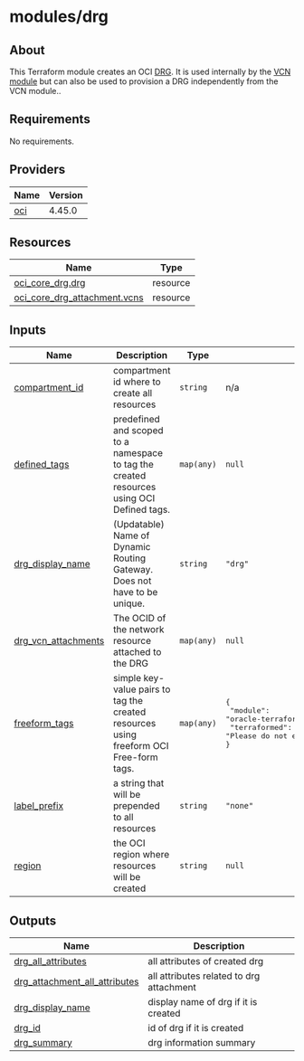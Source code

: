 # modules/drg

## About

This Terraform module creates an OCI [DRG](https://docs.oracle.com/en-us/iaas/Content/Network/Tasks/managingDRGs.htm). It is used internally by the [VCN module](https://registry.terraform.io/modules/oracle-terraform-modules/vcn/oci/latest) but can also be used to provision a DRG independently from the VCN module..

<!-- BEGIN_TF_DOCS -->

## Requirements

No requirements.
## Providers

| Name | Version |
|------|---------|
| <a name="provider_oci"></a> [oci](#provider\_oci) | 4.45.0 |
## Resources

| Name | Type |
|------|------|
| [oci_core_drg.drg](https://registry.terraform.io/providers/hashicorp/oci/latest/docs/resources/core_drg) | resource |
| [oci_core_drg_attachment.vcns](https://registry.terraform.io/providers/hashicorp/oci/latest/docs/resources/core_drg_attachment) | resource |
## Inputs

| Name | Description | Type | Default | Required |
|------|-------------|------|---------|:--------:|
| <a name="input_compartment_id"></a> [compartment\_id](#input\_compartment\_id) | compartment id where to create all resources | `string` | n/a | yes |
| <a name="input_defined_tags"></a> [defined\_tags](#input\_defined\_tags) | predefined and scoped to a namespace to tag the created resources using OCI Defined tags. | `map(any)` | `null` | no |
| <a name="input_drg_display_name"></a> [drg\_display\_name](#input\_drg\_display\_name) | (Updatable) Name of Dynamic Routing Gateway. Does not have to be unique. | `string` | `"drg"` | no |
| <a name="input_drg_vcn_attachments"></a> [drg\_vcn\_attachments](#input\_drg\_vcn\_attachments) | The OCID of the network resource attached to the DRG | `map(any)` | `null` | no |
| <a name="input_freeform_tags"></a> [freeform\_tags](#input\_freeform\_tags) | simple key-value pairs to tag the created resources using freeform OCI Free-form tags. | `map(any)` | <pre>{<br>  "module": "oracle-terraform-modules/vcn/oci//modules/drg",<br>  "terraformed": "Please do not edit manually"<br>}</pre> | no |
| <a name="input_label_prefix"></a> [label\_prefix](#input\_label\_prefix) | a string that will be prepended to all resources | `string` | `"none"` | no |
| <a name="input_region"></a> [region](#input\_region) | the OCI region where resources will be created | `string` | `null` | no |
## Outputs

| Name | Description |
|------|-------------|
| <a name="output_drg_all_attributes"></a> [drg\_all\_attributes](#output\_drg\_all\_attributes) | all attributes of created drg |
| <a name="output_drg_attachment_all_attributes"></a> [drg\_attachment\_all\_attributes](#output\_drg\_attachment\_all\_attributes) | all attributes related to drg attachment |
| <a name="output_drg_display_name"></a> [drg\_display\_name](#output\_drg\_display\_name) | display name of drg if it is created |
| <a name="output_drg_id"></a> [drg\_id](#output\_drg\_id) | id of drg if it is created |
| <a name="output_drg_summary"></a> [drg\_summary](#output\_drg\_summary) | drg information summary |

<!-- END_TF_DOCS -->